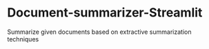 # Document-summarizer-Streamlit
Summarize given documents based on extractive summarization techniques
